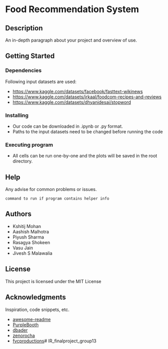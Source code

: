 # Food Recommendation System



## Description

An in-depth paragraph about your project and overview of use.

## Getting Started

### Dependencies

Following input datasets are used:
* https://www.kaggle.com/datasets/facebook/fasttext-wikinews
* https://www.kaggle.com/datasets/irkaal/foodcom-recipes-and-reviews
* https://www.kaggle.com/datasets/dhyanidesai/stopword

### Installing

* Our code can be downloaded in .ipynb or .py format.
* Paths to the input datasets need to be changed before running the code

### Executing program

* All cells can be run one-by-one and the plots will be saved in the root directory.

## Help

Any advise for common problems or issues.
```
command to run if program contains helper info
```

## Authors

* Kshitij Mohan
* Aashish Malhotra
* Piyush Sharma
* Rasagya Shokeen
* Vasu Jain
* Jivesh S Malawalia

## License

This project is licensed under the MIT License

## Acknowledgments

Inspiration, code snippets, etc.
* [awesome-readme](https://github.com/matiassingers/awesome-readme)
* [PurpleBooth](https://gist.github.com/PurpleBooth/109311bb0361f32d87a2)
* [dbader](https://github.com/dbader/readme-template)
* [zenorocha](https://gist.github.com/zenorocha/4526327)
* [fvcproductions](https://gist.github.com/fvcproductions/1bfc2d4aecb01a834b46)# IR_finalproject_group13
